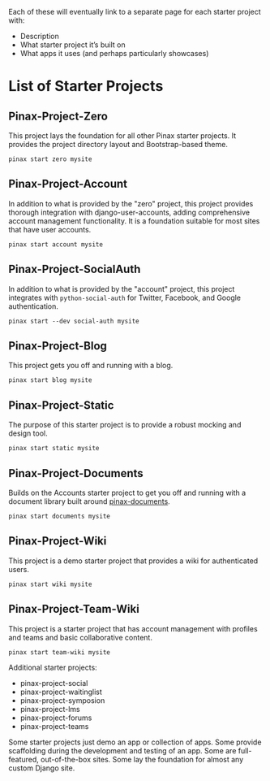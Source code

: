 Each of these will eventually link to a separate page for each starter project with:

* Description
* What starter project it’s built on
* What apps it uses (and perhaps particularly showcases)

# List of Starter Projects

## Pinax-Project-Zero

This project lays the foundation for all other Pinax starter projects. It provides the project directory layout and Bootstrap-based theme.

```
pinax start zero mysite
```

## Pinax-Project-Account

In addition to what is provided by the "zero" project, this project provides thorough integration with django-user-accounts, adding comprehensive account management functionality. It is a foundation suitable for most sites that have user accounts.

```
pinax start account mysite
```

## Pinax-Project-SocialAuth

In addition to what is provided by the "account" project, this project
integrates with `python-social-auth` for Twitter, Facebook, and Google
authentication.

```
pinax start --dev social-auth mysite
```

## Pinax-Project-Blog

This project gets you off and running with a blog.

```
pinax start blog mysite
```

## Pinax-Project-Static

The purpose of this starter project is to provide a robust mocking and design tool.

```
pinax start static mysite
```

## Pinax-Project-Documents

Builds on the Accounts starter project to get you off and running with a document library built around [pinax-documents](https://github.com/pinax/pinax-documents).

```
pinax start documents mysite
```

## Pinax-Project-Wiki

This project is a demo starter project that provides a wiki for authenticated users.

```
pinax start wiki mysite
```

## Pinax-Project-Team-Wiki

This project is a starter project that has account management with profiles and teams and basic collaborative content.

```
pinax start team-wiki mysite
```

Additional starter projects:

* pinax-project-social
* pinax-project-waitinglist
* pinax-project-symposion
* pinax-project-lms
* pinax-project-forums
* pinax-project-teams


Some starter projects just demo an app or collection of apps. Some provide scaffolding during the development and testing of an app. Some are full-featured, out-of-the-box sites. Some lay the foundation for almost any custom Django site.
